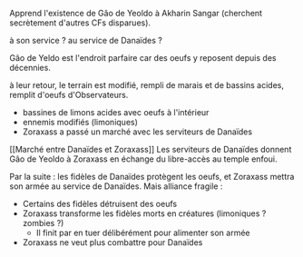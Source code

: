 Apprend l'existence de Gâo de Yeoldo à Akharin Sangar (cherchent secrètement d'autres CFs disparues). 

à son service ? au service de Danaïdes ?

Gâo de Yeldo est l'endroit parfaire car des oeufs y reposent depuis des décennies. 

à leur retour, le terrain est modifié, rempli de marais et de bassins acides, remplit d'oeufs d'Observateurs.
- bassines de limons acides avec oeufs à l'intérieur
- ennemis modifiés (limoniques)
- Zoraxass a passé un marché avec les serviteurs de Danaïdes

[[Marché entre Danaïdes et Zoraxass]]
Les serviteurs de Danaïdes donnent Gâo de Yeoldo à Zoraxass en échange du libre-accès au temple enfoui. 

Par la suite : les fidèles de Danaïdes protègent les oeufs, et Zoraxass mettra son armée au service de Danaïdes. Mais alliance fragile : 
- Certains des fidèles détruisent des oeufs
- Zoraxass transforme les fidèles morts en créatures (limoniques ? zombies ?)
	- Il finit par en tuer délibérément pour alimenter son armée
- Zoraxass ne veut plus combattre pour Danaïdes
